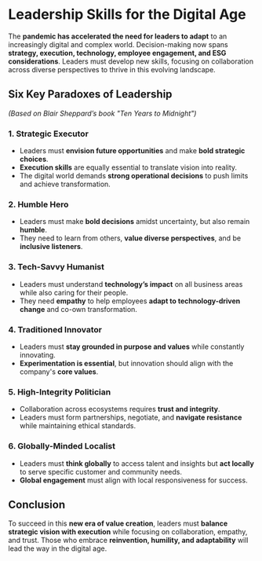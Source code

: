 # Leadership Skills for the Digital Age

The **pandemic has accelerated the need for leaders to adapt** to an increasingly digital and complex world. Decision-making now spans **strategy, execution, technology, employee engagement, and ESG considerations**. Leaders must develop new skills, focusing on collaboration across diverse perspectives to thrive in this evolving landscape.

## Six Key Paradoxes of Leadership  
*(Based on Blair Sheppard’s book "Ten Years to Midnight")*

### 1. Strategic Executor  
- Leaders must **envision future opportunities** and make **bold strategic choices**.  
- **Execution skills** are equally essential to translate vision into reality.  
- The digital world demands **strong operational decisions** to push limits and achieve transformation.

### 2. Humble Hero  
- Leaders must make **bold decisions** amidst uncertainty, but also remain **humble**.  
- They need to learn from others, **value diverse perspectives**, and be **inclusive listeners**.

### 3. Tech-Savvy Humanist  
- Leaders must understand **technology’s impact** on all business areas while also caring for their people.  
- They need **empathy** to help employees **adapt to technology-driven change** and co-own transformation.

### 4. Traditioned Innovator  
- Leaders must **stay grounded in purpose and values** while constantly innovating.  
- **Experimentation is essential**, but innovation should align with the company's **core values**.

### 5. High-Integrity Politician  
- Collaboration across ecosystems requires **trust and integrity**.  
- Leaders must form partnerships, negotiate, and **navigate resistance** while maintaining ethical standards.

### 6. Globally-Minded Localist  
- Leaders must **think globally** to access talent and insights but **act locally** to serve specific customer and community needs.  
- **Global engagement** must align with local responsiveness for success.

## Conclusion  
To succeed in this **new era of value creation**, leaders must **balance strategic vision with execution** while focusing on collaboration, empathy, and trust. Those who embrace **reinvention, humility, and adaptability** will lead the way in the digital age.

